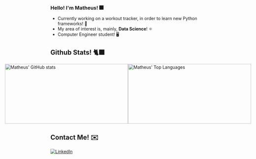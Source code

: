 ### Hello! I'm Matheus! 🎆


- Currently working on a workout tracker, in order to learn new Python frameworks! 🐍
- My area of interest is, mainly, **Data Science**! ⚛️
- Computer Engineer student! 🖥️


## Github Stats! 🐈‍⬛
<a href="https://github.com/PurpleLobster31" style="display: flex; justify-content: center;">
  <img src="https://github-readme-stats.vercel.app/api?username=PurpleLobster31&show_icons=true&theme=dracula" alt="Matheus' GitHub stats" width="400px" height="195px">
  <img src="https://github-readme-stats.vercel.app/api/top-langs/?username=PurpleLobster31&layout=compact&theme=dracula" alt="Matheus' Top Languages" width="400px" height="195px"> 
</a>

## Contact Me! ✉️
[![LinkedIn](https://img.shields.io/badge/LinkedIn-0077B5?style=for-the-badge&logo=linkedin&logoColor=white)](https://www.linkedin.com/in/matheus-mendonça-lopes-ba3948187/)

<!--
**PurpleLobster31/PurpleLobster31** is a ✨ _special_ ✨ repository because its `README.md` (this file) appears on your GitHub profile.

Here are some ideas to get you started:

- 🔭 I’m currently working on ...
- 🌱 I’m currently learning ...
- 👯 I’m looking to collaborate on ...
- 🤔 I’m looking for help with ...
- 💬 Ask me about ...
- 📫 How to reach me: ...
- 😄 Pronouns: ...
- ⚡ Fun fact: ...
-->
